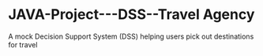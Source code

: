 # JAVA-Project---DSS--Travel Agency
A mock Decision Support System (DSS) helping users pick out destinations for travel 
